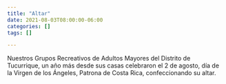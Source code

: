 ```yaml
---
title: "Altar"
date: 2021-08-03T08:00:00-06:00
categories: []
tags: []

---
```


Nuestros Grupos Recreativos de Adultos Mayores del Distrito de Tucurrique, un año más desde sus casas celebraron el 2 de agosto, día de la Virgen de los Ángeles, Patrona de Costa Rica, confeccionando su altar.
